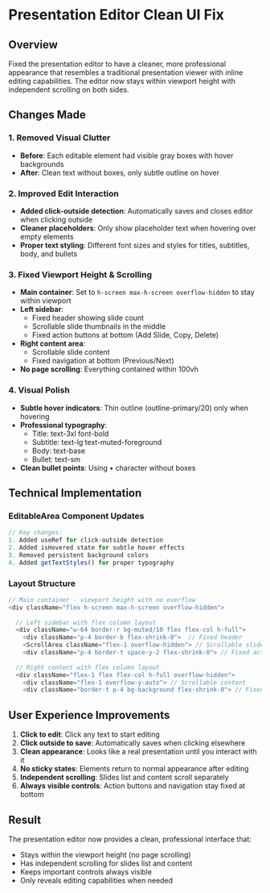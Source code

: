 # Presentation Editor Clean UI Fix

## Overview
Fixed the presentation editor to have a cleaner, more professional appearance that resembles a traditional presentation viewer with inline editing capabilities. The editor now stays within viewport height with independent scrolling on both sides.

## Changes Made

### 1. Removed Visual Clutter
- **Before**: Each editable element had visible gray boxes with hover backgrounds
- **After**: Clean text without boxes, only subtle outline on hover

### 2. Improved Edit Interaction
- **Added click-outside detection**: Automatically saves and closes editor when clicking outside
- **Cleaner placeholders**: Only show placeholder text when hovering over empty elements
- **Proper text styling**: Different font sizes and styles for titles, subtitles, body, and bullets

### 3. Fixed Viewport Height & Scrolling
- **Main container**: Set to `h-screen max-h-screen overflow-hidden` to stay within viewport
- **Left sidebar**: 
  - Fixed header showing slide count
  - Scrollable slide thumbnails in the middle
  - Fixed action buttons at bottom (Add Slide, Copy, Delete)
- **Right content area**:
  - Scrollable slide content
  - Fixed navigation at bottom (Previous/Next)
- **No page scrolling**: Everything contained within 100vh

### 4. Visual Polish
- **Subtle hover indicators**: Thin outline (outline-primary/20) only when hovering
- **Professional typography**: 
  - Title: text-3xl font-bold
  - Subtitle: text-lg text-muted-foreground
  - Body: text-base
  - Bullet: text-sm
- **Clean bullet points**: Using • character without boxes

## Technical Implementation

### EditableArea Component Updates
```typescript
// Key changes:
1. Added useRef for click-outside detection
2. Added isHovered state for subtle hover effects
3. Removed persistent background colors
4. Added getTextStyles() for proper typography
```

### Layout Structure
```typescript
// Main container - viewport height with no overflow
<div className="flex h-screen max-h-screen overflow-hidden">
  
  // Left sidebar with flex column layout
  <div className="w-64 border-r bg-muted/10 flex flex-col h-full">
    <div className="p-4 border-b flex-shrink-0">  // Fixed header
    <ScrollArea className="flex-1 overflow-hidden"> // Scrollable slides
    <div className="p-4 border-t space-y-2 flex-shrink-0"> // Fixed actions
  
  // Right content with flex column layout  
  <div className="flex-1 flex flex-col h-full overflow-hidden">
    <div className="flex-1 overflow-y-auto"> // Scrollable content
    <div className="border-t p-4 bg-background flex-shrink-0"> // Fixed nav
```

## User Experience Improvements
1. **Click to edit**: Click any text to start editing
2. **Click outside to save**: Automatically saves when clicking elsewhere
3. **Clean appearance**: Looks like a real presentation until you interact with it
4. **No sticky states**: Elements return to normal appearance after editing
5. **Independent scrolling**: Slides list and content scroll separately
6. **Always visible controls**: Action buttons and navigation stay fixed at bottom

## Result
The presentation editor now provides a clean, professional interface that:
- Stays within the viewport height (no page scrolling)
- Has independent scrolling for slides list and content
- Keeps important controls always visible
- Only reveals editing capabilities when needed
